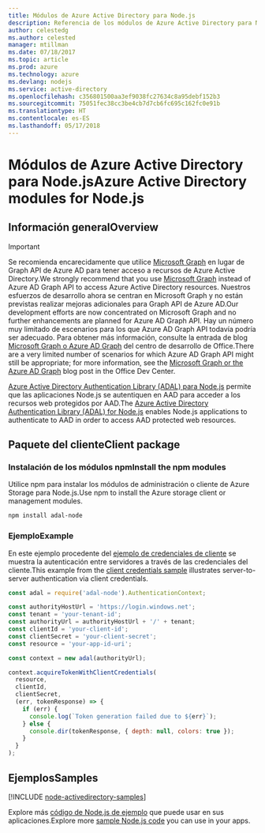 ```yaml
---
title: Módulos de Azure Active Directory para Node.js
description: Referencia de los módulos de Azure Active Directory para Node.js
author: celestedg
ms.author: celested
manager: mtillman
ms.date: 07/18/2017
ms.topic: article
ms.prod: azure
ms.technology: azure
ms.devlang: nodejs
ms.service: active-directory
ms.openlocfilehash: c356801500aa3ef9038fc27634c8a95debf152b3
ms.sourcegitcommit: 75051fec38cc3be4cb7d7cb6fc695c162fc0e91b
ms.translationtype: HT
ms.contentlocale: es-ES
ms.lasthandoff: 05/17/2018
---
```

# <a name="azure-active-directory-modules-for-nodejs"></a><span data-ttu-id="f0b90-103">Módulos de Azure Active Directory para Node.js</span><span class="sxs-lookup"><span data-stu-id="f0b90-103">Azure Active Directory modules for Node.js</span></span>

## <a name="overview"></a><span data-ttu-id="f0b90-104">Información general</span><span class="sxs-lookup"><span data-stu-id="f0b90-104">Overview</span></span>

> [!IMPORTANT]
> <span data-ttu-id="f0b90-105">Se recomienda encarecidamente que utilice [Microsoft Graph](https://graph.microsoft.io/) en lugar de Graph API de Azure AD para tener acceso a recursos de Azure Active Directory.</span><span class="sxs-lookup"><span data-stu-id="f0b90-105">We strongly recommend that you use [Microsoft Graph](https://graph.microsoft.io/) instead of Azure AD Graph API to access Azure Active Directory resources.</span></span> <span data-ttu-id="f0b90-106">Nuestros esfuerzos de desarrollo ahora se centran en Microsoft Graph y no están previstas realizar mejoras adicionales para Graph API de Azure AD.</span><span class="sxs-lookup"><span data-stu-id="f0b90-106">Our development efforts are now concentrated on Microsoft Graph and no further enhancements are planned for Azure AD Graph API.</span></span> <span data-ttu-id="f0b90-107">Hay un número muy limitado de escenarios para los que Azure AD Graph API todavía podría ser adecuado. Para obtener más información, consulte la entrada de blog [Microsoft Graph o Azure AD Graph](https://dev.office.com/blogs/microsoft-graph-or-azure-ad-graph) del centro de desarrollo de Office.</span><span class="sxs-lookup"><span data-stu-id="f0b90-107">There are a very limited number of scenarios for which Azure AD Graph API might still be appropriate; for more information, see the [Microsoft Graph or the Azure AD Graph](https://dev.office.com/blogs/microsoft-graph-or-azure-ad-graph) blog post in the Office Dev Center.</span></span>

<span data-ttu-id="f0b90-108">[Azure Active Directory Authentication Library (ADAL) para Node.js](https://www.npmjs.com/package/adal-node) permite que las aplicaciones Node.js se autentiquen en AAD para acceder a los recursos web protegidos por AAD.</span><span class="sxs-lookup"><span data-stu-id="f0b90-108">The [Azure Active Directory Authentication Library (ADAL) for Node.js](https://www.npmjs.com/package/adal-node) enables Node.js applications to authenticate to AAD in order to access AAD protected web resources.</span></span>

## <a name="client-package"></a><span data-ttu-id="f0b90-109">Paquete del cliente</span><span class="sxs-lookup"><span data-stu-id="f0b90-109">Client package</span></span>

### <a name="install-the-npm-modules"></a><span data-ttu-id="f0b90-110">Instalación de los módulos npm</span><span class="sxs-lookup"><span data-stu-id="f0b90-110">Install the npm modules</span></span>

<span data-ttu-id="f0b90-111">Utilice npm para instalar los módulos de administración o cliente de Azure Storage para Node.js.</span><span class="sxs-lookup"><span data-stu-id="f0b90-111">Use npm to install the Azure storage client or management modules.</span></span>

```bash
npm install adal-node
```   

### <a name="example"></a><span data-ttu-id="f0b90-112">Ejemplo</span><span class="sxs-lookup"><span data-stu-id="f0b90-112">Example</span></span>

<span data-ttu-id="f0b90-113">En este ejemplo procedente del [ejemplo de credenciales de cliente](https://github.com/MSOpenTech/azure-activedirectory-library-for-nodejs/blob/master/sample/client-credentials-sample.js) se muestra la autenticación entre servidores a través de las credenciales del cliente.</span><span class="sxs-lookup"><span data-stu-id="f0b90-113">This example from the [client credentials sample](https://github.com/MSOpenTech/azure-activedirectory-library-for-nodejs/blob/master/sample/client-credentials-sample.js) illustrates server-to-server authentication via client credentials.</span></span>

```javascript
const adal = require('adal-node').AuthenticationContext;

const authorityHostUrl = 'https://login.windows.net';
const tenant = 'your-tenant-id';
const authorityUrl = authorityHostUrl + '/' + tenant;
const clientId = 'your-client-id';
const clientSecret = 'your-client-secret';
const resource = 'your-app-id-uri';

const context = new adal(authorityUrl);

context.acquireTokenWithClientCredentials(
  resource,
  clientId,
  clientSecret,
  (err, tokenResponse) => {
    if (err) {
      console.log(`Token generation failed due to ${err}`);
    } else {
      console.dir(tokenResponse, { depth: null, colors: true });
    }
  }
);
```

## <a name="samples"></a><span data-ttu-id="f0b90-114">Ejemplos</span><span class="sxs-lookup"><span data-stu-id="f0b90-114">Samples</span></span>

[!INCLUDE [node-activedirectory-samples](../docs-ref-conceptual/includes/activedirectory-samples.md)]

<span data-ttu-id="f0b90-115">Explore más [código de Node.js de ejemplo](https://azure.microsoft.com/resources/samples/?platform=nodejs) que puede usar en sus aplicaciones.</span><span class="sxs-lookup"><span data-stu-id="f0b90-115">Explore more [sample Node.js code](https://azure.microsoft.com/resources/samples/?platform=nodejs) you can use in your apps.</span></span>
